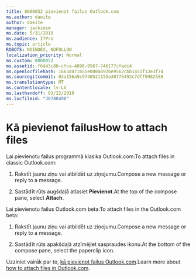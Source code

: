 ```yaml
---
title: 8000052 pievienot failus Outlook.com
ms.author: daeite
author: daeite
manager: jackiesm
ms.date: 5/31/2018
ms.audience: ITPro
ms.topic: article
ROBOTS: NOINDEX, NOFOLLOW
localization_priority: Normal
ms.custom: 8000052
ms.assetid: f6d43c80-cfca-4898-9567-746177cfadc4
ms.openlocfilehash: 1663d471655e080a692be9562cbb1451f13e3f74
ms.sourcegitcommit: 03a156a9c9740521155a30775492c7dff0982588
ms.translationtype: MT
ms.contentlocale: lv-LV
ms.lasthandoff: 03/22/2019
ms.locfileid: "30780498"
---
```

# <a name="how-to-attach-files"></a><span data-ttu-id="ae942-102">Kā pievienot failus</span><span class="sxs-lookup"><span data-stu-id="ae942-102">How to attach files</span></span>

<span data-ttu-id="ae942-103">Lai pievienotu failus programmā klasika Outlook.com:</span><span class="sxs-lookup"><span data-stu-id="ae942-103">To attach files in classic Outlook.com:</span></span>
  
1. <span data-ttu-id="ae942-104">Rakstīt jaunu ziņu vai atbildēt uz ziņojumu.</span><span class="sxs-lookup"><span data-stu-id="ae942-104">Compose a new message or reply to a message.</span></span>
    
2. <span data-ttu-id="ae942-105">Sastādīt rūts augšdaļā atlasiet **Pievienot**.</span><span class="sxs-lookup"><span data-stu-id="ae942-105">At the top of the compose pane, select **Attach**.</span></span> 
    
<span data-ttu-id="ae942-106">Lai pievienotu failus Outlook.com beta:</span><span class="sxs-lookup"><span data-stu-id="ae942-106">To attach files in the Outlook.com beta:</span></span>
  
1. <span data-ttu-id="ae942-107">Rakstīt jaunu ziņu vai atbildēt uz ziņojumu.</span><span class="sxs-lookup"><span data-stu-id="ae942-107">Compose a new message or reply to a message.</span></span>
    
2. <span data-ttu-id="ae942-108">Sastādīt rūts apakšdaļā atzīmējiet saspraudes ikonu.</span><span class="sxs-lookup"><span data-stu-id="ae942-108">At the bottom of the compose pane, select the paperclip icon.</span></span>
    
<span data-ttu-id="ae942-109">Uzziniet vairāk par to, [kā pievienot failus Outlook.com](https://go.microsoft.com/fwlink/p/?linkid=2001702&amp;clcid=0x409).</span><span class="sxs-lookup"><span data-stu-id="ae942-109">Learn more about [how to attach files in Outlook.com](https://go.microsoft.com/fwlink/p/?linkid=2001702&amp;clcid=0x409).</span></span>
  


